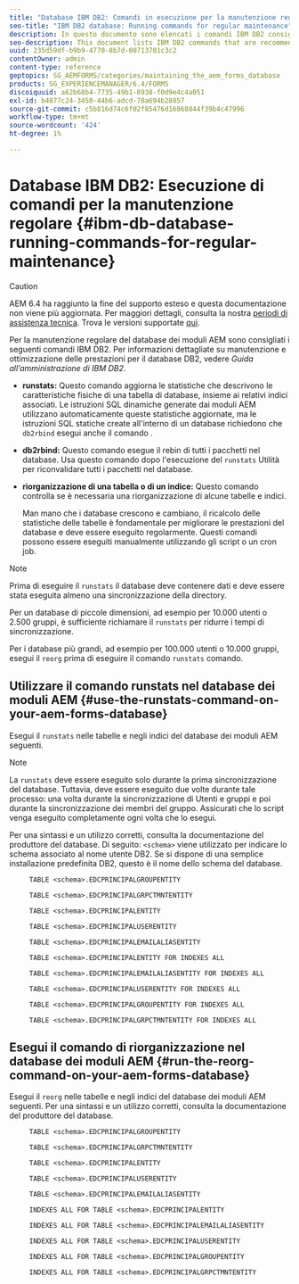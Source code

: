 ```yaml
---
title: "Database IBM DB2: Comandi in esecuzione per la manutenzione regolare"
seo-title: "IBM DB2 database: Running commands for regular maintenance"
description: In questo documento sono elencati i comandi IBM DB2 consigliati per la manutenzione regolare del database dei moduli AEM.
seo-description: This document lists IBM DB2 commands that are recommended for regular maintenance of your AEM forms database.
uuid: 235d59df-b9b9-4770-8b7d-00713701c3c2
contentOwner: admin
content-type: reference
geptopics: SG_AEMFORMS/categories/maintaining_the_aem_forms_database
products: SG_EXPERIENCEMANAGER/6.4/FORMS
discoiquuid: a62b68b4-7735-49b1-8938-f0d9e4c4a051
exl-id: b4877c24-3450-44b6-adcd-78a694b28857
source-git-commit: c5b816d74c6f02f85476d16868844f39b4c47996
workflow-type: tm+mt
source-wordcount: '424'
ht-degree: 1%

---
```


# Database IBM DB2: Esecuzione di comandi per la manutenzione regolare {#ibm-db-database-running-commands-for-regular-maintenance}

>[!CAUTION]
>
>AEM 6.4 ha raggiunto la fine del supporto esteso e questa documentazione non viene più aggiornata. Per maggiori dettagli, consulta la nostra [periodi di assistenza tecnica](https://helpx.adobe.com/it/support/programs/eol-matrix.html). Trova le versioni supportate [qui](https://experienceleague.adobe.com/docs/).

Per la manutenzione regolare del database dei moduli AEM sono consigliati i seguenti comandi IBM DB2. Per informazioni dettagliate su manutenzione e ottimizzazione delle prestazioni per il database DB2, vedere *Guida all’amministrazione di IBM DB2*.

* **runstats:** Questo comando aggiorna le statistiche che descrivono le caratteristiche fisiche di una tabella di database, insieme ai relativi indici associati. Le istruzioni SQL dinamiche generate dai moduli AEM utilizzano automaticamente queste statistiche aggiornate, ma le istruzioni SQL statiche create all&#39;interno di un database richiedono che `db2rbind` esegui anche il comando .
* **db2rbind:** Questo comando esegue il rebin di tutti i pacchetti nel database. Usa questo comando dopo l&#39;esecuzione del `runstats` Utilità per riconvalidare tutti i pacchetti nel database.
* **riorganizzazione di una tabella o di un indice:** Questo comando controlla se è necessaria una riorganizzazione di alcune tabelle e indici.

   Man mano che i database crescono e cambiano, il ricalcolo delle statistiche delle tabelle è fondamentale per migliorare le prestazioni del database e deve essere eseguito regolarmente. Questi comandi possono essere eseguiti manualmente utilizzando gli script o un cron job.

>[!NOTE]
>
>Prima di eseguire il `runstats` il database deve contenere dati e deve essere stata eseguita almeno una sincronizzazione della directory.

Per un database di piccole dimensioni, ad esempio per 10.000 utenti o 2.500 gruppi, è sufficiente richiamare il `runstats` per ridurre i tempi di sincronizzazione.

Per i database più grandi, ad esempio per 100.000 utenti o 10.000 gruppi, esegui il `reorg` prima di eseguire il comando `runstats` comando.

## Utilizzare il comando runstats nel database dei moduli AEM {#use-the-runstats-command-on-your-aem-forms-database}

Esegui il `runstats` nelle tabelle e negli indici del database dei moduli AEM seguenti.

>[!NOTE]
>
>La `runstats` deve essere eseguito solo durante la prima sincronizzazione del database. Tuttavia, deve essere eseguito due volte durante tale processo: una volta durante la sincronizzazione di Utenti e gruppi e poi durante la sincronizzazione dei membri del gruppo. Assicurati che lo script venga eseguito completamente ogni volta che lo esegui.

Per una sintassi e un utilizzo corretti, consulta la documentazione del produttore del database. Di seguito: `<schema>` viene utilizzato per indicare lo schema associato al nome utente DB2. Se si dispone di una semplice installazione predefinita DB2, questo è il nome dello schema del database.

```as3
     TABLE <schema>.EDCPRINCIPALGROUPENTITY 
  
     TABLE <schema>.EDCPRINCIPALGRPCTMNTENTITY 
  
     TABLE <schema>.EDCPRINCIPALENTITY 
  
     TABLE <schema>.EDCPRINCIPALUSERENTITY 
  
     TABLE <schema>.EDCPRINCIPALEMAILALIASENTITY 
  
     TABLE <schema>.EDCPRINCIPALENTITY FOR INDEXES ALL 
  
     TABLE <schema>.EDCPRINCIPALEMAILALIASENTITY FOR INDEXES ALL 
  
     TABLE <schema>.EDCPRINCIPALUSERENTITY FOR INDEXES ALL 
  
     TABLE <schema>.EDCPRINCIPALGROUPENTITY FOR INDEXES ALL 
  
     TABLE <schema>.EDCPRINCIPALGRPCTMNTENTITY FOR INDEXES ALL
```

## Esegui il comando di riorganizzazione nel database dei moduli AEM {#run-the-reorg-command-on-your-aem-forms-database}

Esegui il `reorg` nelle tabelle e negli indici del database dei moduli AEM seguenti. Per una sintassi e un utilizzo corretti, consulta la documentazione del produttore del database.

```as3
     TABLE <schema>.EDCPRINCIPALGROUPENTITY 
  
     TABLE <schema>.EDCPRINCIPALGRPCTMNTENTITY 
  
     TABLE <schema>.EDCPRINCIPALENTITY 
  
     TABLE <schema>.EDCPRINCIPALUSERENTITY 
  
     TABLE <schema>.EDCPRINCIPALEMAILALIASENTITY 
  
     INDEXES ALL FOR TABLE <schema>.EDCPRINCIPALENTITY 
  
     INDEXES ALL FOR TABLE <schema>.EDCPRINCIPALEMAILALIASENTITY 
  
     INDEXES ALL FOR TABLE <schema>.EDCPRINCIPALUSERENTITY 
  
     INDEXES ALL FOR TABLE <schema>.EDCPRINCIPALGROUPENTITY 
  
     INDEXES ALL FOR TABLE <schema>.EDCPRINCIPALGRPCTMNTENTITY
```
